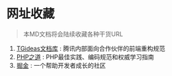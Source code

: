 # 网址收藏
> 本MD文档将会陆续收藏各种干货URL

1. [TGideas文档库](https://tgideas.qq.com/doc/index.html "TGideas文档库") : 腾讯内部面向合作伙伴的前端重构规范
2. [PHP之道](https://phptherightway.com/ "PHP之道") : PHP最佳实践、编码规范和权威学习指南
3. [掘金](https://juejin.im/ "掘金") : 一个帮助开发者成长的社区